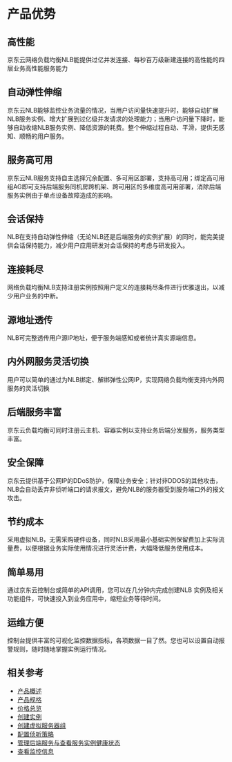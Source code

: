 # 产品优势

## 高性能

京东云网络负载均衡NLB能提供过亿并发连接、每秒百万级新建连接的高性能的四层业务高性能服务能力

## 自动弹性伸缩

京东云NLB能够监控业务流量的情况，当用户访问量快速提升时，能够自动扩展NLB服务实例、增大扩展到过亿级并发请求的处理能力；当用户访问量下降时，能够自动收缩NLB服务实例、降低资源的耗费。整个伸缩过程自动、平滑，提供无感知、顺畅的用户服务。

## 服务高可用

京东云NLB服务支持自主选择冗余配置、多可用区部署，支持高可用；绑定高可用组AG即可支持后端服务同机房跨机架、跨可用区的多维度高可用部署，消除后端服务实例由于单点设备故障造成的影响。

## 会话保持

NLB在支持自动弹性伸缩（无论NLB还是后端服务的实例扩展）的同时，能完美提供会话保持能力，减少用户应用研发对会话保持的考虑与研发投入。

## 连接耗尽

网络负载均衡NLB支持注册实例按照用户定义的连接耗尽条件进行优雅退出，以减少用户业务的中断。

## 源地址透传

NLB可完整透传用户源IP地址，便于服务端感知或者统计真实源端信息。

## 内外网服务灵活切换

用户可以简单的通过为NLB绑定、解绑弹性公网IP，实现网络负载均衡支持内外网服务的灵活切换

## 后端服务丰富

京东云负载均衡可同时注册云主机、容器实例以支持业务后端分发服务，服务类型丰富。

## 安全保障

京东云提供基于公网IP的DDoS防护，保障业务安全；针对非DDOS的其他攻击，NLB会自动丢弃非侦听端口的请求报文，避免NLB的服务器受到服务端口外的报文攻击。

## 节约成本

采用虚拟NLB，无需采购硬件设备，同时NLB采用最小基础实例保留费加上实际流量费，以便根据业务实际使用情况进行灵活计费，大幅降低服务使用成本。

## 简单易用

通过京东云控制台或简单的API调用，您可以在几分钟内完成创建NLB 实例及相关功能组件，可快速投入到业务应用中，缩短业务等待时间。

## 运维方便
控制台提供丰富的可视化监控数据指标，各项数据一目了然。您也可以设置自动报警规则，随时随地掌握实例运行情况。

## 相关参考

- [产品概述](../Introduction/Overview.md)
- [产品规格](../Introduction/Specifications.md)
- [价格总览](../Pricing/Price-Overview.md)
- [创建实例](../Getting-Started/Create-Instance.md)
- [创建虚拟服务器组](../Operation-Guide/TargetGroup-Management.md)
- [配置侦听策略](../Operation-Guide/Listener-Management.md)
- [管理后端服务与查看服务实例健康状态](../Operation-Guide/Backend-Management.md)
- [查看监控信息](../Operation-Guide/Monitoring.md)

